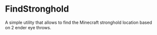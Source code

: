 # FindStronghold

A simple utility that allows to find the Minecraft stronghold location based on 2 ender eye throws.
